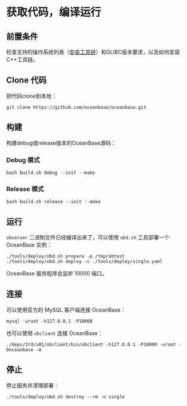 # 获取代码，编译运行

## 前置条件

检查支持的操作系统列表（[安装工具链](toolchain.md)）和GLIBC版本要求，以及如何安装C++工具链。

## Clone 代码

把代码clone到本地：

```shell
git clone https://github.com/oceanbase/oceanbase.git
```

## 构建

构建debug或release版本的OceanBase源码：

### Debug 模式

```shell
bash build.sh debug --init --make
```

### Release 模式

```shell
bash build.sh release --init --make
```

## 运行

`observer` 二进制文件已经编译出来了，可以使用 `obd.sh` 工具部署一个 OceanBase 实例：

```shell
./tools/deploy/obd.sh prepare -p /tmp/obtest
./tools/deploy/obd.sh deploy -c ./tools/deploy/single.yaml
```

OceanBase 服务程序会监听 10000 端口。

## 连接

可以使用官方的 MySQL 客户端连接 OceanBase：

```shell
mysql -uroot -h127.0.0.1 -P10000
```

也可以使用 `obclient` 连接 OceanBase：

```shell
./deps/3rd/u01/obclient/bin/obclient -h127.0.0.1 -P10000 -uroot -Doceanbase -A
```

## 停止

停止服务并清理部署：

```shell
./tools/deploy/obd.sh destroy --rm -n single
```
